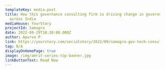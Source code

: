 ```yaml
---
templateKey: media-post
title: How this governance consulting firm is driving change in governments
  across India
mediaHouse: YourStory
projectId: Samagra
date: 2022-09-29T18:30:00.000Z
author: Apurva P
link: https://yourstory.com/socialstory/2022/09/samagra-gov-tech-consulting-firm-government-india
tag: N/A
displayOnHomePage: true
image: /img/amrit-series-top-banner.jpg
linkButtonText: Read Now
---
```

